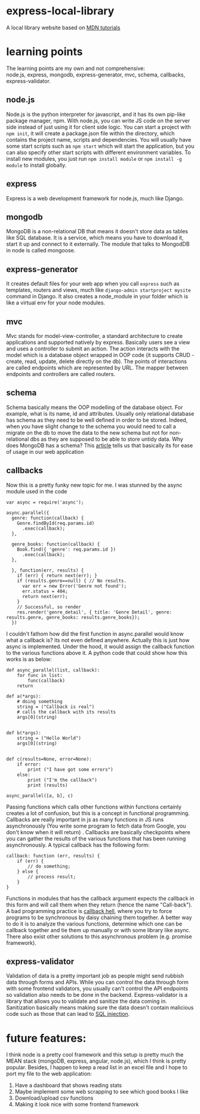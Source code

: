# express-local-library
A local library website based on [MDN tutorials](https://developer.mozilla.org/en-US/docs/Learn/Server-side/Express_Nodejs/Tutorial_local_library_website)

# learning points
The learning points are my own and not comprehensive:\
node.js, express, mongodb, express-generator, mvc, schema, callbacks, express-validator.

## node.js
Node.js is the python interpreter for javascript, and it has its own pip-like package manager, npm. With node.js, you can write JS code on the server side instead of just using it for client side logic. You can start a project with `npm init`, it will create a package.json file within the directory, which contains the project name, scripts and dependencies. You will usually have some start scripts such as `npm start` which will start the application, but you can also specify other start scripts with different environment variables. To install new modules, you just run `npm install module` or `npm install -g module` to install globally.

## express
Express is a web development framework for node.js, much like Django. 

## mongodb
MongoDB is a non-relational DB that means it doesn't store data as tables like SQL database. It is a service, which means you have to download it, start it up and connect to it externally. The module that talks to MongodDB in node is called mongoose.

## express-generator
It creates default files for your web app when you call `express` such as templates, routers and views, much like `django-admin startproject mysite` command in Django. It also creates a node_module in your folder which is like a virtual env for your node modules.

## mvc
Mvc stands for model-view-controller, a standard architecture to create applications and supported natively by express. Basically users see a view and uses a controller to submit an action. The action interacts with the model which is a database object wrapped in OOP code (it supports CRUD - create, read, update, delete directly on the db). The points of interactions are called endpoints which are represented by URL. The mapper between endpoints and controllers are called routers.

## schema
Schema basically means the OOP modelling of the database object. For example, what is its name, id and attributes. Usually only relational database has schema as they need to be well defined in order to be stored. Indeed, when you have slight change to the schema you would need to call a migrate on the db to move the data to the new schema but not for non-relational dbs as they are supposed to be able to store untidy data. Why does MongoDB has a schema? This [article](http://billpatrianakos.me/blog/2016/07/07/mongodb-and-mongoose-why-define-a-schema/) tells us that basically its for ease of usage in our web application

## callbacks
Now this is a pretty funky new topic for me. I was stunned by the async module used in the code
    
    var async = require('async');
    
    async.parallel({
      genre: function(callback) {
        Genre.findById(req.params.id)
          .exec(callback);
      },

      genre_books: function(callback) {
        Book.find({ 'genre': req.params.id })
          .exec(callback);
      },

      }, function(err, results) {
        if (err) { return next(err); }
        if (results.genre==null) { // No results.
          var err = new Error('Genre not found');
          err.status = 404;
          return next(err);
        }
        // Successful, so render
        res.render('genre_detail', { title: 'Genre Detail', genre: results.genre, genre_books: results.genre_books});
      })
      
I couldn't fathom how did the first function in async.parallel would know what a callback is? its not even defined anywhere. Actually this is just how async is implemented. Under the hood, it would assign the callback function to the various functions above it. A python code that could show how this works is as below:

    def async_parallel(list, callback):
        for func in list:
            func(callback)
        return

    def a(*args):
        # doing something
        string = ("Callback is real")
        # calls the callback with its results
        args[0](string)


    def b(*args):
        string = ("Hello World")
        args[0](string)


    def c(results=None, error=None):
        if error:
            print ("I have got some errors")
        else:
            print ("I'm the callback")
            print (results)
            
    async_parallel([a, b], c)
    
Passing functions which calls other functions within functions certainly creates a lot of confusion, but this is a concept in functional programming. Callbacks are really important in js as many functions in JS runs asynchronously (You write some program to fetch data from Google, you don't know when it will return) . Callbacks are basically checkpoints where you can gather the results of the various functions that has been running asynchronously. A typical callback has the following form:

    callback: function (err, results) {
        if (err) {
            // do something;
        } else {
            // process result;
        }
    }
    
Functions in modules that has the callback argument expects the callback in this form and will call them when they return (hence the name "Call-back"). A bad programming practice is [callback hell](http://callbackhell.com/), where you try to force programs to be synchronous by daisy chaining them together. A better way to do it is to analyze the various functions, determine which one can be callback together and tie them up manually or with some library like async. There also exist other solutions to this asynchronous problem (e.g. promise framework).

## express-validator
Validation of data is a pretty important job as people might send rubbish data through forms and APIs. While you can control the data through form with some frontend validators, you usually can't control the API endpoints so validation also needs to be done in the backend. Express-validator is a library that allows you to validate and sanitize the data coming in. Sanitization basically means making sure the data doesn't contain malicious code such as those that can lead to [SQL injection](https://www.youtube.com/watch?v=_jKylhJtPmI).

# future features:
I think node is a pretty cool framework and this setup is pretty much the MEAN stack (mongoDB, express, angular, node.js), which I think is pretty popular. Besides, I happen to keep a read list in an excel file and I hope to port my file to the web application:

1. Have a dashboard that shows reading stats
2. Maybe implement some web scrapping to see which good books I like
3. Download/upload csv functions
4. Making it look nice with some frontend framework
